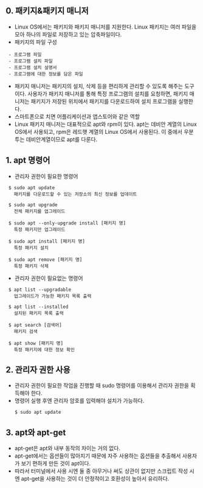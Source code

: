 ## 0. 패키지&패키지 매니저
- Linux OS에서는 패키지와 패키지 매니저를 지원한다. Linux 패키지는 여러 파일을 모아 하나의 파일로 저장하고 있는 압축파일이다.
- 패키지의 파일 구성
 ```
  - 프로그램 파일
  - 프로그램 설치 파일
  - 프로그램 설치 설명서
  - 프로그램에 대한 정보를 담은 파일
 ```

- 패키지 매니저는 패키지의 설치, 삭제 등을 편리하게 관리할 수 있도록 해주는 도구이다. 사용자가 패키지 매니저를 통해 특정 프로그램의 설치를 요청하면, 패키지 매니저는 패키지가 저장된 위치에서 패키지를 다운로드하여 설치 프로그램을 실행한다.
- 스마트폰으로 치면 어플리케이션과 앱스토어와 같은 역할
- Linux 패키지 매니저는 대표적으로 apt와 rpm이 있다. apt는 데비안 계열의 Linux OS에서 사용되고, rpm은 레드햇 계열의 Linux OS에서 사용된다. 이 중에서 우분투는 데비안계열이므로 apt를 다룬다.

## 1. apt 명령어
- 관리자 권한이 필요한 명령어
 ```
  $ sudo apt update
    패키지를 다운로드할 수 있는 저장소의 최신 정보를 업데이트

  $ sudo apt upgrade
    전체 패키지를 업그레이드

  $ sudo apt --only-upgrade install [패키지 명]
    특정 패키지만 업그레이드

  $ sudo apt install [패키지 명]
    특정 패키지 설치

  $ sudo apt remove [패키지 명]
    특정 패키지 삭제

 ```
- 관리자 권한이 필요없는 명령어
 ```
  $ apt list --upgradable
    업그레이드가 가능한 패키지 목록 출력

  $ apt list --installed
    설치된 패키지 목록 출력

  $ apt search [검색어]
    패키지 검색

  $ apt show [패키지 명]
    특정 패키지에 대한 정보 확인

 ```

## 2. 관리자 권한 사용
- 관리자 권한이 필요한 작업을 진행할 때 sudo 명령어를 이용해서 관리자 권한을 획득해야 한다.
- 명령어 실행 후엔 관리자 암호를 입력해야 설치가 가능하다.
  ```
  $ sudo apt update
  ```

## 3. apt와 apt-get
- apt-get은 apt와 내부 동작의 차이는 거의 없다.
- apt-get에서는 옵션들이 많아지기 때문에 자주 사용하는 옵션들을 추출해서 사용자가 보기 편하게 만든 것이 apt이다.
- 따라서 터미널에서 사용 시엔 둘 중 아무거나 써도 상관이 없지만 스크립트 작성 시엔 apt-get을 사용하는 것이 더 안정적이고 호환성이 높아서 유리하다.
